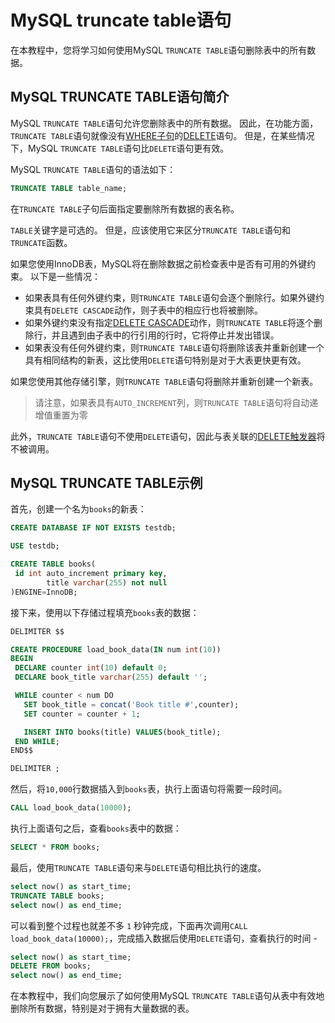 # MySQL truncate table语句

在本教程中，您将学习如何使用MySQL `TRUNCATE TABLE`语句删除表中的所有数据。

## MySQL TRUNCATE TABLE语句简介

MySQL `TRUNCATE TABLE`语句允许您删除表中的所有数据。 因此，在功能方面，`TRUNCATE TABLE`语句就像没有[WHERE子句](./where.html)的[DELETE](./delete.html)语句。 但是，在某些情况下，MySQL `TRUNCATE TABLE`语句比`DELETE`语句更有效。

MySQL `TRUNCATE TABLE`语句的语法如下：

```sql
TRUNCATE TABLE table_name;
```

在`TRUNCATE TABLE`子句后面指定要删除所有数据的表名称。

`TABLE`关键字是可选的。 但是，应该使用它来区分`TRUNCATE TABLE`语句和`TRUNCATE`函数。

如果您使用InnoDB表，MySQL将在删除数据之前检查表中是否有可用的外键约束。 以下是一些情况：

- 如果表具有任何外键约束，则`TRUNCATE TABLE`语句会逐个删除行。如果外键约束具有`DELETE CASCADE`动作，则子表中的相应行也将被删除。
- 如果外键约束没有指定[DELETE CASCADE](./on-delete-cascade.html)动作，则`TRUNCATE TABLE`将逐个删除行，并且遇到由子表中的行引用的行时，它将停止并发出错误。
- 如果表没有任何外键约束，则`TRUNCATE TABLE`语句将删除该表并重新创建一个具有相同结构的新表，这比使用`DELETE`语句特别是对于大表更快更有效。

如果您使用其他存储引擎，则`TRUNCATE TABLE`语句将删除并重新创建一个新表。

> 请注意，如果表具有`AUTO_INCREMENT`列，则`TRUNCATE TABLE`语句将自动递增值重置为零

此外，`TRUNCATE TABLE`语句不使用`DELETE`语句，因此与表关联的[DELETE触发器](./trigger.html)将不被调用。

## MySQL TRUNCATE TABLE示例

首先，创建一个名为`books`的新表：

```sql
CREATE DATABASE IF NOT EXISTS testdb;

USE testdb;

CREATE TABLE books(
 id int auto_increment primary key,
        title varchar(255) not null
)ENGINE=InnoDB;
```

接下来，使用以下存储过程填充`books`表的数据：

```sql
DELIMITER $$

CREATE PROCEDURE load_book_data(IN num int(10))
BEGIN
 DECLARE counter int(10) default 0;
 DECLARE book_title varchar(255) default '';

 WHILE counter < num DO
   SET book_title = concat('Book title #',counter);
   SET counter = counter + 1;

   INSERT INTO books(title) VALUES(book_title);
 END WHILE;
END$$

DELIMITER ;
```

然后，将`10,000`行数据插入到`books`表，执行上面语句将需要一段时间。

```sql
CALL load_book_data(10000);
```

执行上面语句之后，查看`books`表中的数据：

```sql
SELECT * FROM books;
```

最后，使用`TRUNCATE TABLE`语句来与`DELETE`语句相比执行的速度。

```sql
select now() as start_time;
TRUNCATE TABLE books;
select now() as end_time;
```

可以看到整个过程也就差不多 `1` 秒钟完成，下面再次调用`CALL load_book_data(10000);`，完成插入数据后使用`DELETE`语句，查看执行的时间 - 

```sql
select now() as start_time;
DELETE FROM books;
select now() as end_time;
```

在本教程中，我们向您展示了如何使用MySQL `TRUNCATE TABLE`语句从表中有效地删除所有数据，特别是对于拥有大量数据的表。